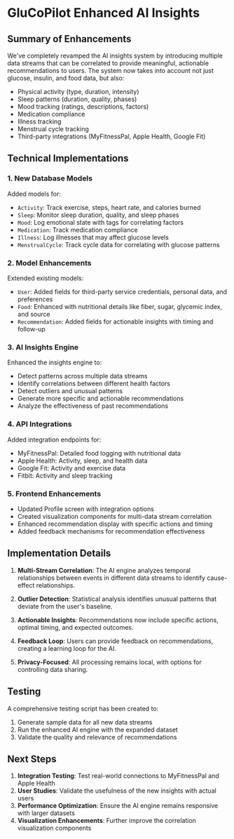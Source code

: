 # GluCoPilot Enhanced AI Insights

## Summary of Enhancements

We've completely revamped the AI insights system by introducing multiple data streams that can be correlated to provide meaningful, actionable recommendations to users. The system now takes into account not just glucose, insulin, and food data, but also:

- Physical activity (type, duration, intensity)
- Sleep patterns (duration, quality, phases)
- Mood tracking (ratings, descriptions, factors)
- Medication compliance
- Illness tracking
- Menstrual cycle tracking
- Third-party integrations (MyFitnessPal, Apple Health, Google Fit)

## Technical Implementations

### 1. New Database Models

Added models for:
- `Activity`: Track exercise, steps, heart rate, and calories burned
- `Sleep`: Monitor sleep duration, quality, and sleep phases
- `Mood`: Log emotional state with tags for correlating factors
- `Medication`: Track medication compliance
- `Illness`: Log illnesses that may affect glucose levels
- `MenstrualCycle`: Track cycle data for correlating with glucose patterns

### 2. Model Enhancements

Extended existing models:
- `User`: Added fields for third-party service credentials, personal data, and preferences
- `Food`: Enhanced with nutritional details like fiber, sugar, glycemic index, and source
- `Recommendation`: Added fields for actionable insights with timing and follow-up

### 3. AI Insights Engine

Enhanced the insights engine to:
- Detect patterns across multiple data streams
- Identify correlations between different health factors
- Detect outliers and unusual patterns
- Generate more specific and actionable recommendations
- Analyze the effectiveness of past recommendations

### 4. API Integrations

Added integration endpoints for:
- MyFitnessPal: Detailed food logging with nutritional data
- Apple Health: Activity, sleep, and health data
- Google Fit: Activity and exercise data
- Fitbit: Activity and sleep tracking

### 5. Frontend Enhancements

- Updated Profile screen with integration options
- Created visualization components for multi-data stream correlation
- Enhanced recommendation display with specific actions and timing
- Added feedback mechanisms for recommendation effectiveness

## Implementation Details

1. **Multi-Stream Correlation**: The AI engine analyzes temporal relationships between events in different data streams to identify cause-effect relationships.

2. **Outlier Detection**: Statistical analysis identifies unusual patterns that deviate from the user's baseline.

3. **Actionable Insights**: Recommendations now include specific actions, optimal timing, and expected outcomes.

4. **Feedback Loop**: Users can provide feedback on recommendations, creating a learning loop for the AI.

5. **Privacy-Focused**: All processing remains local, with options for controlling data sharing.

## Testing

A comprehensive testing script has been created to:
1. Generate sample data for all new data streams
2. Run the enhanced AI engine with the expanded dataset
3. Validate the quality and relevance of recommendations

## Next Steps

1. **Integration Testing**: Test real-world connections to MyFitnessPal and Apple Health
2. **User Studies**: Validate the usefulness of the new insights with actual users
3. **Performance Optimization**: Ensure the AI engine remains responsive with larger datasets
4. **Visualization Enhancements**: Further improve the correlation visualization components
